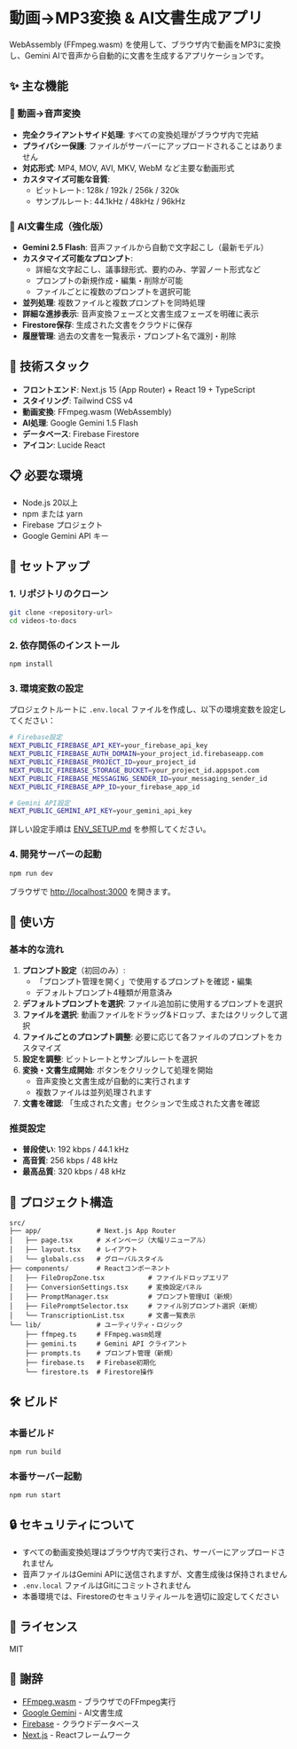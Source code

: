 # 動画→MP3変換 & AI文書生成アプリ

WebAssembly (FFmpeg.wasm) を使用して、ブラウザ内で動画をMP3に変換し、Gemini AIで音声から自動的に文書を生成するアプリケーションです。

## ✨ 主な機能

### 🎵 動画→音声変換
- **完全クライアントサイド処理**: すべての変換処理がブラウザ内で完結
- **プライバシー保護**: ファイルがサーバーにアップロードされることはありません
- **対応形式**: MP4, MOV, AVI, MKV, WebM など主要な動画形式
- **カスタマイズ可能な音質**:
  - ビットレート: 128k / 192k / 256k / 320k
  - サンプルレート: 44.1kHz / 48kHz / 96kHz

### 🤖 AI文書生成（強化版）
- **Gemini 2.5 Flash**: 音声ファイルから自動で文字起こし（最新モデル）
- **カスタマイズ可能なプロンプト**: 
  - 詳細な文字起こし、議事録形式、要約のみ、学習ノート形式など
  - プロンプトの新規作成・編集・削除が可能
  - ファイルごとに複数のプロンプトを選択可能
- **並列処理**: 複数ファイルと複数プロンプトを同時処理
- **詳細な進捗表示**: 音声変換フェーズと文書生成フェーズを明確に表示
- **Firestore保存**: 生成された文書をクラウドに保存
- **履歴管理**: 過去の文書を一覧表示・プロンプト名で識別・削除

## 🚀 技術スタック

- **フロントエンド**: Next.js 15 (App Router) + React 19 + TypeScript
- **スタイリング**: Tailwind CSS v4
- **動画変換**: FFmpeg.wasm (WebAssembly)
- **AI処理**: Google Gemini 1.5 Flash
- **データベース**: Firebase Firestore
- **アイコン**: Lucide React

## 📋 必要な環境

- Node.js 20以上
- npm または yarn
- Firebase プロジェクト
- Google Gemini API キー

## 🔧 セットアップ

### 1. リポジトリのクローン

```bash
git clone <repository-url>
cd videos-to-docs
```

### 2. 依存関係のインストール

```bash
npm install
```

### 3. 環境変数の設定

プロジェクトルートに `.env.local` ファイルを作成し、以下の環境変数を設定してください：

```bash
# Firebase設定
NEXT_PUBLIC_FIREBASE_API_KEY=your_firebase_api_key
NEXT_PUBLIC_FIREBASE_AUTH_DOMAIN=your_project_id.firebaseapp.com
NEXT_PUBLIC_FIREBASE_PROJECT_ID=your_project_id
NEXT_PUBLIC_FIREBASE_STORAGE_BUCKET=your_project_id.appspot.com
NEXT_PUBLIC_FIREBASE_MESSAGING_SENDER_ID=your_messaging_sender_id
NEXT_PUBLIC_FIREBASE_APP_ID=your_firebase_app_id

# Gemini API設定
NEXT_PUBLIC_GEMINI_API_KEY=your_gemini_api_key
```

詳しい設定手順は [ENV_SETUP.md](./ENV_SETUP.md) を参照してください。

### 4. 開発サーバーの起動

```bash
npm run dev
```

ブラウザで [http://localhost:3000](http://localhost:3000) を開きます。

## 📖 使い方

### 基本的な流れ

1. **プロンプト設定**（初回のみ）: 
   - 「プロンプト管理を開く」で使用するプロンプトを確認・編集
   - デフォルトプロンプト4種類が用意済み
2. **デフォルトプロンプトを選択**: ファイル追加前に使用するプロンプトを選択
3. **ファイルを選択**: 動画ファイルをドラッグ&ドロップ、またはクリックして選択
4. **ファイルごとのプロンプト調整**: 必要に応じて各ファイルのプロンプトをカスタマイズ
5. **設定を調整**: ビットレートとサンプルレートを選択
6. **変換・文書生成開始**: ボタンをクリックして処理を開始
   - 音声変換と文書生成が自動的に実行されます
   - 複数ファイルは並列処理されます
7. **文書を確認**: 「生成された文書」セクションで生成された文書を確認

### 推奨設定

- **普段使い**: 192 kbps / 44.1 kHz
- **高音質**: 256 kbps / 48 kHz
- **最高品質**: 320 kbps / 48 kHz

## 📁 プロジェクト構造

```
src/
├── app/              # Next.js App Router
│   ├── page.tsx      # メインページ（大幅リニューアル）
│   ├── layout.tsx    # レイアウト
│   └── globals.css   # グローバルスタイル
├── components/       # Reactコンポーネント
│   ├── FileDropZone.tsx           # ファイルドロップエリア
│   ├── ConversionSettings.tsx     # 変換設定パネル
│   ├── PromptManager.tsx          # プロンプト管理UI（新規）
│   ├── FilePromptSelector.tsx     # ファイル別プロンプト選択（新規）
│   └── TranscriptionList.tsx      # 文書一覧表示
└── lib/              # ユーティリティ・ロジック
    ├── ffmpeg.ts     # FFmpeg.wasm処理
    ├── gemini.ts     # Gemini API クライアント
    ├── prompts.ts    # プロンプト管理（新規）
    ├── firebase.ts   # Firebase初期化
    └── firestore.ts  # Firestore操作
```

## 🛠️ ビルド

### 本番ビルド

```bash
npm run build
```

### 本番サーバー起動

```bash
npm run start
```

## 🔒 セキュリティについて

- すべての動画変換処理はブラウザ内で実行され、サーバーにアップロードされません
- 音声ファイルはGemini APIに送信されますが、文書生成後は保持されません
- `.env.local` ファイルはGitにコミットされません
- 本番環境では、Firestoreのセキュリティルールを適切に設定してください

## 📝 ライセンス

MIT

## 🙏 謝辞

- [FFmpeg.wasm](https://github.com/ffmpegwasm/ffmpeg.wasm) - ブラウザでのFFmpeg実行
- [Google Gemini](https://ai.google.dev/) - AI文書生成
- [Firebase](https://firebase.google.com/) - クラウドデータベース
- [Next.js](https://nextjs.org/) - Reactフレームワーク
